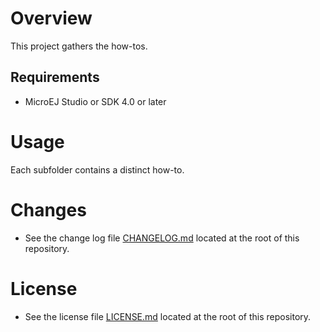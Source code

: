 # Overview
This project gathers the how-tos.

## Requirements
* MicroEJ Studio or SDK 4.0 or later

# Usage
Each subfolder contains a distinct how-to.

# Changes
- See the change log file [CHANGELOG.md](CHANGELOG.md) located at the root of this repository.

# License
- See the license file [LICENSE.md](LICENSE.md) located at the root of this repository.
